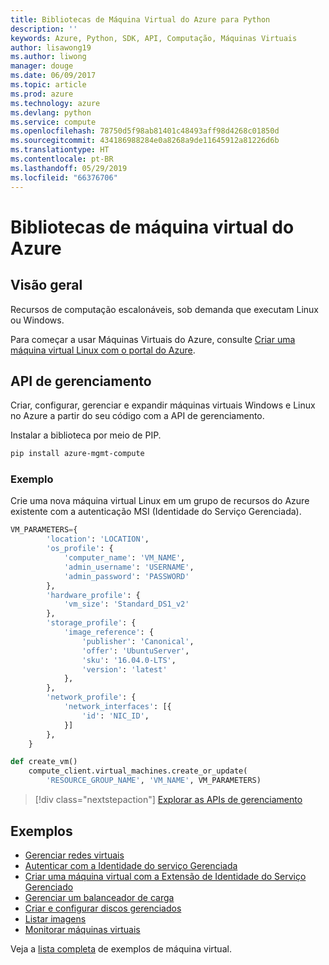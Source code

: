 ```yaml
---
title: Bibliotecas de Máquina Virtual do Azure para Python
description: ''
keywords: Azure, Python, SDK, API, Computação, Máquinas Virtuais
author: lisawong19
ms.author: liwong
manager: douge
ms.date: 06/09/2017
ms.topic: article
ms.prod: azure
ms.technology: azure
ms.devlang: python
ms.service: compute
ms.openlocfilehash: 78750d5f98ab81401c48493aff98d4268c01850d
ms.sourcegitcommit: 434186988284e0a8268a9de11645912a81226d6b
ms.translationtype: HT
ms.contentlocale: pt-BR
ms.lasthandoff: 05/29/2019
ms.locfileid: "66376706"
---
```

# <a name="azure-virtual-machine-libraries"></a>Bibliotecas de máquina virtual do Azure

## <a name="overview"></a>Visão geral

Recursos de computação escalonáveis, sob demanda que executam Linux ou Windows.

Para começar a usar Máquinas Virtuais do Azure, consulte [Criar uma máquina virtual Linux com o portal do Azure](/azure/virtual-machines/linux/quick-create-portal).

## <a name="management-api"></a>API de gerenciamento

Criar, configurar, gerenciar e expandir máquinas virtuais Windows e Linux no Azure a partir do seu código com a API de gerenciamento.

Instalar a biblioteca por meio de PIP.

```bash
pip install azure-mgmt-compute
```

### <a name="example"></a>Exemplo

Crie uma nova máquina virtual Linux em um grupo de recursos do Azure existente com a autenticação MSI (Identidade do Serviço Gerenciada).

```python
VM_PARAMETERS={
        'location': 'LOCATION',
        'os_profile': {
            'computer_name': 'VM_NAME',
            'admin_username': 'USERNAME',
            'admin_password': 'PASSWORD'
        },
        'hardware_profile': {
            'vm_size': 'Standard_DS1_v2'
        },
        'storage_profile': {
            'image_reference': {
                'publisher': 'Canonical',
                'offer': 'UbuntuServer',
                'sku': '16.04.0-LTS',
                'version': 'latest'
            },
        },
        'network_profile': {
            'network_interfaces': [{
                'id': 'NIC_ID',
            }]
        },
    }

def create_vm()
    compute_client.virtual_machines.create_or_update(
        'RESOURCE_GROUP_NAME', 'VM_NAME', VM_PARAMETERS)
```

> [!div class="nextstepaction"]
> [Explorar as APIs de gerenciamento](/python/api/overview/azure/virtualmachines/management)

## <a name="samples"></a>Exemplos

* [Gerenciar redes virtuais][1]
* [Autenticar com a Identidade do serviço Gerenciada][2]
* [Criar uma máquina virtual com a Extensão de Identidade do Serviço Gerenciado][3]
* [Gerenciar um balanceador de carga][4]
* [Criar e configurar discos gerenciados][5]
* [Listar imagens][6] 
* [Monitorar máquinas virtuais][7]

Veja a [lista completa](https://azure.microsoft.com/resources/samples/?platform=python&term=virtual-machines) de exemplos de máquina virtual.

[1]: https://azure.microsoft.com/resources/samples/virtual-machines-python-manage/
[2]: https://github.com/Azure-Samples/resource-manager-python-manage-resources-with-msi
[3]: https://github.com/Azure-Samples/compute-python-msi-vm
[4]: https://azure.microsoft.com/resources/samples/network-python-manage-loadbalancer
[5]: ../docs-ref-conceptual/python-sdk-azure-samples-managed-disks.md
[6]: ../docs-ref-conceptual/python-sdk-azure-samples-list-images.md
[7]: ../docs-ref-conceptual/python-sdk-azure-samples-monitor-vms.md
